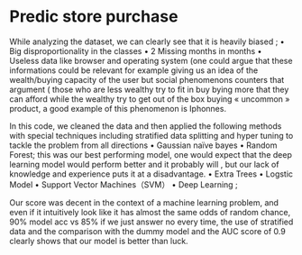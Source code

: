 #  Predic store purchase
While analyzing the dataset, we can clearly see that it is heavily biased ; 
•	Big disproportionality in the classes
•	2 Missing months in months 
•	Useless data like browser and operating system (one could argue that these
 informations could be relevant for example giving us an idea of the wealth/buying capacity 
of the user but social phenomenons counters that argument ( those who are less wealthy try to fit in buy 
bying more that they can afford while the wealthy try to get out of the box buying « uncommon » product, 
a good example of this phenomenon is Iphonnes. 


In this code, we cleaned the data and then applied the following methods with special techniques including stratified data splitting and hyper tuning to tackle the problem from all directions
• Gaussian naïve bayes 
• Random Forest; this was our best performing model, one would expect 
that the deep learning model would perform better and it probably will , but our lack 
of knowledge and experience puts it at a disadvantage.
• Extra Trees 
• Logstic Model 
• Support Vector Machines（SVM） 
• Deep Learning ;


Our score was decent in the context of a machine learning problem, 
and even if it intuitively look like it has almost the same odds of random chance, 
90% model acc vs 85% if we just answer no every time, the use of stratified data and the comparison 
with the dummy model and the AUC score of 0.9 clearly shows that our model is better than luck.
